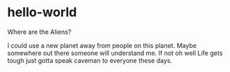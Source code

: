 # hello-world

Where are the Aliens?

I could use a new planet away from people on this planet.
Maybe somewhere out there someone will understand me.
If not oh well Life gets tough just gotta speak caveman to everyone these days.
